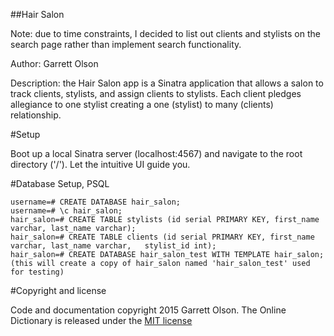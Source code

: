 ##Hair Salon

Note: due to time constraints, I decided to list out clients and stylists on the search page rather than implement search functionality.

Author: Garrett Olson

Description: the Hair Salon app is a Sinatra application that allows a salon to track clients, stylists, and assign clients to stylists. Each client pledges allegiance to one stylist creating a one (stylist) to many (clients) relationship.

#Setup

Boot up a local Sinatra server (localhost:4567) and navigate to the root directory ('/'). Let the intuitive UI guide you.

#Database Setup, PSQL

```
username=# CREATE DATABASE hair_salon;  
username=# \c hair_salon;  
hair_salon=# CREATE TABLE stylists (id serial PRIMARY KEY, first_name varchar, last_name varchar);  
hair_salon=# CREATE TABLE clients (id serial PRIMARY KEY, first_name varchar, last_name varchar,   stylist_id int);  
hair_salon=# CREATE DATABASE hair_salon_test WITH TEMPLATE hair_salon; (this will create a copy of hair_salon named 'hair_salon_test' used for testing)
```

#Copyright and license

Code and documentation copyright 2015 Garrett Olson. The Online Dictionary is released under the [MIT license](http://opensource.org/licenses/MIT)
